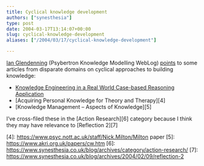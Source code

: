 ```yaml
---
title: Cyclical knowledge development
authors: ["synesthesia"]
type: post
date: 2004-03-17T13:14:07+00:00
slug: cyclical-knowledge-development 
aliases: ["/2004/03/17/cyclical-knowledge-development"]

---
```

[Ian Glendenning][1] (Psybertron Knowledge Modelling WebLog) [points][2] to some articles from disparate domains on cyclical approaches to building knowledge:

  * [Knowledge Engineering in a Real World Case-based Reasoning Application][3]
  * [Acquiring Personal Knowledge for Theory and Therapy][4]
  * [Knowledge Management &#8211; Aspects of Knowledge][5]

I&#8217;ve cross-filed these in the [Action Research][6] category because I think they may have relevance to [Reflection 2][7]

 [1]: https://www.psybertron.org/index.html
 [2]: https://www.psybertron.org/2004_03_01_archive.html#107884455898240791
 [3]: https://www.cs.tcd.ie/publications/tech-reports/reports.99/TCD-CS-1999-36.pdf
 [4]: https://www.psyc.nott.ac.uk/staff/Nick.Milton/Milton paper
 [5]: https://www.akri.org.uk/papers/cw.htm
 [6]: https://www.synesthesia.co.uk/blog/archives/category/action-research/
 [7]: https://www.synesthesia.co.uk/blog/archives/2004/02/09/reflection-2